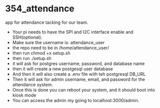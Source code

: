 # 354_attendance
app for attendance tacking for our team. 


- Your pi needs to have the SPI and I2C interface enable and SSH(optional).
- Make sure the username is: attendance_user
- the repo need to be in /home/attendance_user/
- then run chmod +x setup.sh
- then run ./setup.sh
- it will ask for postgres username, password, and database name
- then it will create a new postgesql user database 
- And then it will also create a .env file with teh postgresql DB_URL
- Then it will ask for admin username, email, and password for the attendance system.
- Once this is done you can reboot your system, and it should boot into kiosk mode
- You can access the admin my going to localhost:3000/admin.
